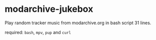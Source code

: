 # modarchive-jukebox
Play random tracker music from modarchive.org in bash script 31 lines.

required: `bash`, `mpv`, `pup` and `curl`
